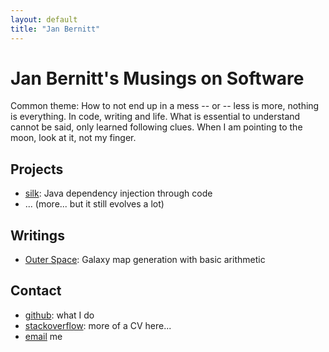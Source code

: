```yaml
---
layout: default
title: "Jan Bernitt"
---
```


# Jan Bernitt's Musings on Software

Common theme: How to not end up in a mess -- or -- less is more, nothing is everything. In code, writing and life. 
What is essential to understand cannot be said, only learned following clues. When I am pointing to the moon, look at it, not my finger.


## Projects

* [silk](http://jbee.github.io/silk/): Java dependency injection through code
* ... (more... but it still evolves a lot)


## Writings 

* [Outer Space](game.html): Galaxy map generation with basic arithmetic


## Contact

* [github](https://github.com/jbee): what I do
* [stackoverflow](https://stackoverflow.com/users/story/8785454): more of a CV here...
* [email](mailto:jaanbernitt+jbee.se@gmail.com) me



